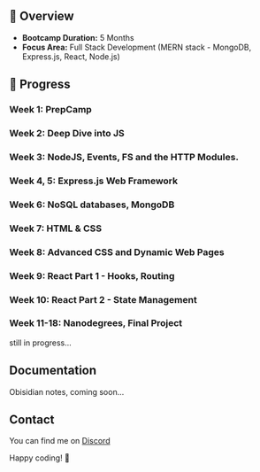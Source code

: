 ## 📖 Overview
- **Bootcamp Duration:** 5 Months
- **Focus Area:** Full Stack Development (MERN stack - MongoDB, Express.js, React, Node.js)

## 🚀 Progress

### Week 1: PrepCamp
### Week 2: Deep Dive into **JS**
### Week 3: **NodeJS**, Events, FS and the HTTP Modules.
### Week 4, 5: **Express.js** Web Framework
### Week 6: NoSQL databases, **MongoDB**
### Week 7: HTML & CSS
### Week 8: Advanced CSS and Dynamic Web Pages
### Week 9: React Part 1 - Hooks, Routing
### Week 10: React Part 2 - State Management
### Week 11-18: Nanodegrees, Final Project
still in progress...

## Documentation
Obisidian notes, coming soon...

## Contact
You can find me on [Discord](https://discord.gg/CFaj6aXYcQ)

Happy coding! 🚀